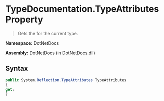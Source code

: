 # TypeDocumentation.TypeAttributes Property
> Gets the  for the current type.

**Namespace:** DotNetDocs

**Assembly:** DotNetDocs (in DotNetDocs.dll)
## Syntax
```csharp
public System.Reflection.TypeAttributes TypeAttributes
{
get;
}
```
